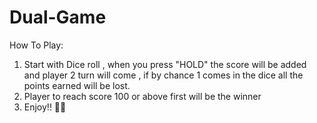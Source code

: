 # Dual-Game

How To Play:
  1. Start with Dice roll , when you press "HOLD" the score will be added and player 2 turn will come , if by chance 1 comes in the dice all the points earned will be lost.
  2. Player to reach score 100 or above first will be the winner
  3. Enjoy!! 🤗🤗 
